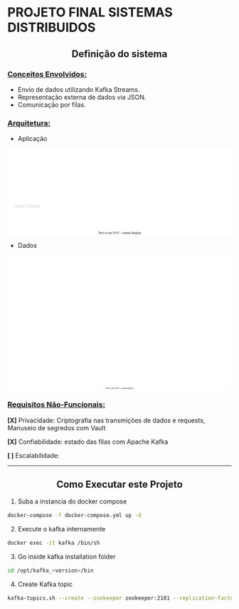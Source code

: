 # PROJETO FINAL SISTEMAS DISTRIBUIDOS

##  <center> **Definição do sistema** </center>

### <u>Conceitos Envolvidos:</u>
- Envio de dados utilizando Kafka Streams.
- Representação externa de dados via JSON.
- Comunicação por filas.
  
### <u>Arquitetura:</u>

- Aplicação
  
<img alt="arquitetura da aplicação distribuida" align="center" src="assets/arctecture.drawio.svg">

- Dados

<img alt="arquitetura dos dados" align="center" src="assets/data_models.drawio.svg">

### <u>Requisitos Não-Funcionais:</u>

**[X]** Privacidade: Criptografia nas transmições de dados e requests, Manuseio de segredos com Vault

**[X]** Confiabilidade: estado das filas com Apache Kafka

**[ ]** Escalabilidade: 

----
## <center> **Como Executar este Projeto** </center>

1. Suba a instancia do docker compose
```sh
docker-compose -f docker-compose.yml up -d
```
2. Execute o kafka internamente
```sh
docker exec -it kafka /bin/sh
```
3. Go inside kafka installation folder
```sh
cd /opt/kafka_<version>/bin
```
4. Create Kafka topic
```sh
kafka-topics.sh --create --zookeeper zookeeper:2181 --replication-factor 1 --partitions 1 --topic <TOPIC-NAME>
```

